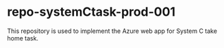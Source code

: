 # repo-systemCtask-prod-001
This repository is used to implement the Azure web app for System C take home task.
